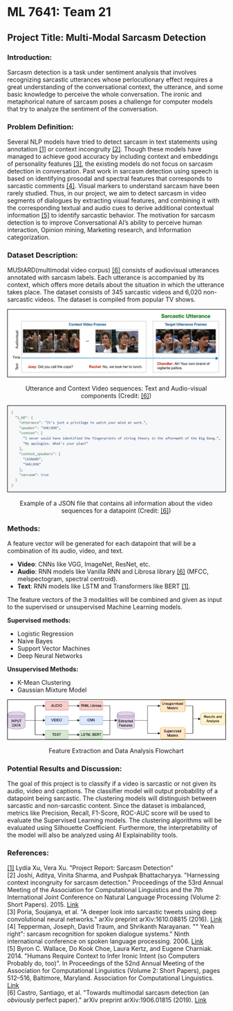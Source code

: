 # ML 7641: Team 21
## Project Title: Multi-Modal Sarcasm Detection

### Introduction:
Sarcasm detection is a task under sentiment analysis that involves recognizing sarcastic utterances whose perlocutionary effect requires a great understanding of the conversational context, the utterance, and some basic knowledge to perceive the whole conversation. The ironic and metaphorical nature of sarcasm poses a challenge for computer models that try to analyze the sentiment of the conversation.

### Problem Definition:
Several NLP models have tried to detect sarcasm in text statements using annotation <a href="https://web.stanford.edu/class/archive/cs/cs224n/cs224n.1194/reports/custom/15791781.pdf">[1]</a> or context incongruity <a href="https://aclanthology.org/P15-2124.pdf">[2]</a>. Though these models have managed to achieve good accuracy by including context and embeddings of personality features <a href="https://arxiv.org/pdf/1610.08815.pdf">[3]</a>, the existing models do not focus on sarcasm detection in conversation. Past work in sarcasm detection using speech is based on identifying prosodal and spectral features that corresponds to sarcastic comments <a href="http://www1.cs.columbia.edu/~julia/papers/teppermanetal06.pdf">[4]</a>. Visual markers to understand sarcasm have been rarely studied. Thus, in our project, we aim to detect sarcasm in video segments of dialogues by extracting visual features, and combining it with the corresponding textual and audio cues to derive additional contextual information <a href="https://aclanthology.org/P14-2084">[5]</a> to identify sarcastic behavior. The motivation for sarcasm detection is to improve Conversational AI’s ability to perceive human interaction, Opinion mining, Marketing research, and Information categorization. 

### Dataset Description:
MUStARD(multimodal video corpus) <a href="https://arxiv.org/pdf/1906.01815.pdf">[6]</a> consists of audiovisual utterances annotated with sarcasm labels. Each utterance is accompanied by its context, which offers more details about the situation in which the utterance takes place. The dataset consists of 345 sarcastic videos and 6,020 non-sarcastic videos. The dataset is compiled from popular TV shows.

<!---
**Features of a Datapoint:**: 
- Video Sequence for Utterance
- Video Sequence for Context
- Transcripts of the Videos
- Speaker Name and Context character names
- Label (Sarcastic or not)


![sample_datapoint.jpg](./Images/sample_datapoint.PNG) 
|:--:| 
| **Utterance and Context Video sequences: Text and Audio-visual components (Credit: <a href="https://arxiv.org/pdf/1906.01815.pdf">[6]</a>)** |

![sample_json.jpg](./Images/sample_json.PNG) 
|:--:| 
| **Example of a JSON file that contains all information about the video sequences for a datapoint (Credit: <a href="https://arxiv.org/pdf/1906.01815.pdf">[6]</a>)** |
--->


<p align="center">
<img src="./Images/sample_datapoint.PNG" style="border: 1px solid black" >
<figcaption align="middle">Utterance and Context Video sequences: Text and Audio-visual components (Credit: <a href="https://arxiv.org/pdf/1906.01815.pdf">[6]</a>)</figcaption>
</p>


<p align="center">
<img src="./Images/sample_json.PNG" style="border: 1px solid black" >
<figcaption align="middle">Example of a JSON file that contains all information about the video sequences for a datapoint (Credit: <a href="https://arxiv.org/pdf/1906.01815.pdf">[6]</a>)</figcaption>
</p>


### Methods:
A feature vector will be generated for each datapoint that will be a combination of its audio, video, and text.
- **Video**: CNNs like VGG, ImageNet, ResNet, etc. 
- **Audio**:  RNN models like Vanilla RNN and Librosa library <a href="https://arxiv.org/pdf/1906.01815.pdf">[6]</a> (MFCC, melspectogram, spectral centroid). 
- **Text**: RNN models like LSTM and Transformers like BERT <a href="https://web.stanford.edu/class/archive/cs/cs224n/cs224n.1194/reports/custom/15791781.pdf">[1]</a>. <br>


The feature vectors of the 3 modalities will be combined and given as input to the supervised or unsupervised Machine Learning models. 

**Supervised methods:**
* Logistic Regression
* Naive Bayes
* Support Vector Machines
* Deep Neural Networks

**Unsupervised Methods:**
* K-Mean Clustering
* Gaussian Mixture Model

<!---
![data_flowchart.jpg](./Images/data_flowchart.png) 
|:--:| 
| **Feature Extraction and Data Analysis Flowchart** |
--->

<p align="center">
<img src="./Images/data_flowchart.png" style="border: 1px solid black" >
<figcaption align="middle">Feature Extraction and Data Analysis Flowchart</figcaption>
</p>


### Potential Results and Discussion:
The goal of this project is to classify if a video is sarcastic or not given its audio, video and captions. The classifier model will output probability of a datapoint being sarcastic. The clustering models will distinguish between sarcastic and non-sarcastic content. Since the dataset is imbalanced, metrics like Precision, Recall, F1-Score, ROC-AUC score will be used to evaluate the Supervised Learning models. The clustering algorithms will be evaluated using Silhouette Coefficient.
Furthermore, the interpretability of the model will also be analyzed using AI Explainability tools.

### References:
<a href="https://web.stanford.edu/class/archive/cs/cs224n/cs224n.1194/reports/custom/15791781.pdf">[1]</a> Lydia Xu, Vera Xu. "Project Report: Sarcasm Detection" <br>
[2] Joshi, Aditya, Vinita Sharma, and Pushpak Bhattacharyya. "Harnessing context incongruity for sarcasm detection." Proceedings of the 53rd Annual Meeting of the Association for Computational Linguistics and the 7th International Joint Conference on Natural Language Processing (Volume 2: Short Papers). 2015. [Link](https://aclanthology.org/P15-2124.pdf) <br>
[3] Poria, Soujanya, et al. "A deeper look into sarcastic tweets using deep convolutional neural networks." arXiv preprint arXiv:1610.08815 (2016). [Link](https://arxiv.org/pdf/1610.08815.pdf) <br>
[4] Tepperman, Joseph, David Traum, and Shrikanth Narayanan. "" Yeah right": sarcasm recognition for spoken dialogue systems." Ninth international conference on spoken language processing. 2006. [Link](http://www1.cs.columbia.edu/~julia/papers/teppermanetal06.pdf) <br>
[5] Byron C. Wallace, Do Kook Choe, Laura Kertz, and Eugene Charniak. 2014. "Humans Require Context to Infer Ironic Intent (so Computers Probably do, too)". In Proceedings of the 52nd Annual Meeting of the Association for Computational Linguistics (Volume 2: Short Papers), pages 512–516, Baltimore, Maryland. Association for Computational Linguistics. [Link](https://aclanthology.org/P14-2084) <br>
[6] Castro, Santiago, et al. "Towards multimodal sarcasm detection (an _obviously_ perfect paper)." arXiv preprint arXiv:1906.01815 (2019). [Link](https://arxiv.org/pdf/1906.01815.pdf)


